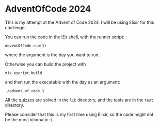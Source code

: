 # AdventOfCode 2024

This is my attempt at the Advent of Code 2024.
I will be using Elixir for this challenge.

You can run the code in the IEx shell, with the runner script:
```
AdventOfCode.run(1)
```
where the argument is the day you want to run.

Otherwise you can build the project with
```
mix escript.build
```
and then run the executable with the day as an argument:
```
./advent_of_code 1
```

All the quizzes are solved in the `lib` directory, and the tests are in the `test` directory.

Please consider that this is my first time using Elixir, so the code might not be the most idiomatic :)
